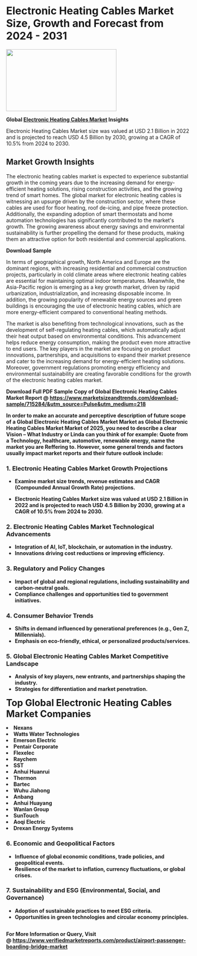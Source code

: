 <H1>Electronic Heating Cables Market Size, Growth and Forecast from 2024 - 2031</H1><img class="aligncenter size-medium wp-image-584254" src="https://thirdeyenews.in/wp-content/uploads/2024/09/Global-Market-Research-300x168.jpeg" alt="" width="300" height="168" /><p><strong>Global&nbsp;<a href="https://www.marketsizeandtrends.com/download-sample/715284/&amp;utm_source=Pulse&amp;utm_medium=218">Electronic Heating Cables Market</a> Insights</strong></p><p>Electronic Heating Cables Market size was valued at USD 2.1 Billion in 2022 and is projected to reach USD 4.5 Billion by 2030, growing at a CAGR of 10.5% from 2024 to 2030.</p><p><h2>Market Growth Insights</h2> <p>The electronic heating cables market is expected to experience substantial growth in the coming years due to the increasing demand for energy-efficient heating solutions, rising construction activities, and the growing trend of smart homes. The global market for electronic heating cables is witnessing an upsurge driven by the construction sector, where these cables are used for floor heating, roof de-icing, and pipe freeze protection. Additionally, the expanding adoption of smart thermostats and home automation technologies has significantly contributed to the market's growth. The growing awareness about energy savings and environmental sustainability is further propelling the demand for these products, making them an attractive option for both residential and commercial applications.</p> <p><strong>Download Sample</strong></p> <p>In terms of geographical growth, North America and Europe are the dominant regions, with increasing residential and commercial construction projects, particularly in cold climate areas where electronic heating cables are essential for maintaining optimal indoor temperatures. Meanwhile, the Asia-Pacific region is emerging as a key growth market, driven by rapid urbanization, industrialization, and increasing disposable income. In addition, the growing popularity of renewable energy sources and green buildings is encouraging the use of electronic heating cables, which are more energy-efficient compared to conventional heating methods.</p> <p>The market is also benefiting from technological innovations, such as the development of self-regulating heating cables, which automatically adjust their heat output based on environmental conditions. This advancement helps reduce energy consumption, making the product even more attractive to end users. The key players in the market are focusing on product innovations, partnerships, and acquisitions to expand their market presence and cater to the increasing demand for energy-efficient heating solutions. Moreover, government regulations promoting energy efficiency and environmental sustainability are creating favorable conditions for the growth of the electronic heating cables market.</p> <p><strong></p><p><span class=""><strong>Download Full PDF Sample Copy of Global Electronic Heating Cables Market Report</strong> @ <a href="https://www.marketsizeandtrends.com/download-sample/715284/&amp;utm_source=Pulse&amp;utm_medium=218" target="_blank">https://www.marketsizeandtrends.com/download-sample/715284/&amp;utm_source=Pulse&amp;utm_medium=218</a></span></p><p>In order to make an accurate and perceptive description of future scope of a Global&nbsp;Electronic Heating Cables Market Market as Global&nbsp;Electronic Heating Cables Market Market of 2025, you need to describe a clear Vision &ndash; What Industry or Linda can you think of for example: Quote from a Technology, healthcare, automotive, renewable energy, name the market you are Reffering to. However, some general trends and factors usually impact market reports and their future outlook include:</p><h3>1.&nbsp;<strong>Electronic Heating Cables Market Growth Projections</strong></h3><ul><li>Examine market size trends, revenue estimates and CAGR (Compounded Annual Growth Rate) projections.</li><li><p>Electronic Heating Cables Market size was valued at USD 2.1 Billion in 2022 and is projected to reach USD 4.5 Billion by 2030, growing at a CAGR of 10.5% from 2024 to 2030.</p></li></ul><h3>2.&nbsp;<strong>Electronic Heating Cables Market Technological Advancements</strong></h3><ul><li>Integration of AI, IoT, blockchain, or automation in the industry.</li><li>Innovations driving cost reductions or improving efficiency.</li></ul><h3>3.&nbsp;<strong>Regulatory and Policy Changes</strong></h3><ul><li>Impact of global and regional regulations, including sustainability and carbon-neutral goals.</li><li>Compliance challenges and opportunities tied to government initiatives.</li></ul><h3>4.&nbsp;<strong>Consumer Behavior Trends</strong></h3><ul><li>Shifts in demand influenced by generational preferences (e.g., Gen Z, Millennials).</li><li>Emphasis on eco-friendly, ethical, or personalized products/services.</li></ul><h3>5.&nbsp;<strong>Global Electronic Heating Cables Market Competitive Landscape</strong></h3><ul><li>Analysis of key players, new entrants, and partnerships shaping the industry.</li><li>Strategies for differentiation and market penetration.</li></ul><p data-pm-slice="1 1 []"><span style="color: inherit; font-family: inherit; font-size: 25px;">Top Global Electronic Heating Cables Market Companies</span></p><div class="" data-test-id=""><p><li>Nexans</li><li> Watts Water Technologies</li><li> Emerson Electric</li><li> Pentair Corporate</li><li> Flexelec</li><li> Raychem</li><li> SST</li><li> Anhui Huanrui</li><li> Thermon</li><li> Bartec</li><li> Wuhu Jiahong</li><li> Anbang</li><li> Anhui Huayang</li><li> Wanlan Group</li><li> SunTouch</li><li> Aoqi Electric</li><li> Drexan Energy Systems</li></p></div><h3>6.&nbsp;<strong>Economic and Geopolitical Factors</strong></h3><ul><li>Influence of global economic conditions, trade policies, and geopolitical events.</li><li>Resilience of the market to inflation, currency fluctuations, or global crises.</li></ul><h3>7.&nbsp;<strong>Sustainability and ESG (Environmental, Social, and Governance)</strong></h3><ul><li>Adoption of sustainable practices to meet ESG criteria.</li><li>Opportunities in green technologies and circular economy principles.</li></ul><h2><strong style="font-size: 14px;">For More Information or Query, Visit @&nbsp;</strong><a style="background-color: #ffffff; font-size: 14px;" href="https://www.marketsizeandtrends.com/report/electronic-heating-cables-market/" target="_blank">https://www.verifiedmarketreports.com/product/airport-passenger-boarding-bridge-market</a></h2>

